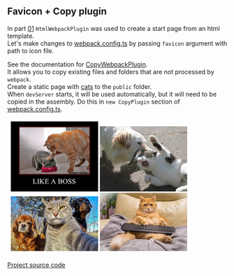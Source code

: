 ﻿## Favicon + Copy plugin

In part [01](../01/README.md) `HtmlWebpackPlugin` was used to create a start page from an html template.  
Let's make changes to [webpack.config.ts](webpack.config.ts) by passing `favicon` argument with path to icon file.

See the documentation for [CopyWebpackPlugin](https://webpack.js.org/plugins/copy-webpack-plugin/).  
It allows you to copy existing files and folders that are not processed by `webpack`.  
Create a static page with [cats](public/cats/) to the `public` folder.  
When `devServer` starts, it will be used automatically, but it will need to be copied in the assembly.
Do this in `new CopyPlugin` section of [webpack.config.ts](webpack.config.ts).

![app.png](app.png)

[Project source code](./)

